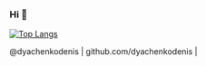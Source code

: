 ### Hi 👋

[![Top Langs](https://github-readme-stats.vercel.app/api/top-langs/?username=dyachenkodenis&layout=compact)](https://github.com/dyachenkodenis/github-readme-stats)

@dyachenkodenis | github.com/dyachenkodenis |

<!--
**dyachenkodenis/dyachenkodenis** is a ✨ _special_ ✨ repository because its `README.md` (this file) appears on your GitHub profile.

Here are some ideas to get you started:

- 🔭 I’m currently working on ...
- 🌱 I’m currently learning ...
- 👯 I’m looking to collaborate on ...
- 🤔 I’m looking for help with ...
- 💬 Ask me about ...
- 📫 How to reach me: ...
- 😄 Pronouns: ...
- ⚡ Fun fact: ...
-->
